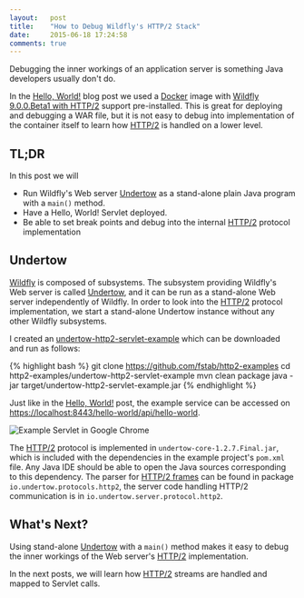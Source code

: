 ```yaml
---
layout:   post
title:    "How to Debug Wildfly's HTTP/2 Stack"
date:     2015-06-18 17:24:58
comments: true
---
```


Debugging the inner workings of an application server is something Java developers usually don't do.

In the [Hello, World!] blog post we used a [Docker] image with [Wildfly 9.0.0.Beta1 with HTTP/2](https://registry.hub.docker.com/u/fstab/wildfly-http2) support pre-installed.
This is great for deploying and debugging a WAR file, but it is not easy to debug into implementation of the container itself to learn how [HTTP/2] is handled on a lower level.

TL;DR
-----

In this post we will

  * Run Wildfly's Web server [Undertow] as a stand-alone plain Java program with a `main()` method.
  * Have a Hello, World! Servlet deployed.
  * Be able to set break points and debug into the internal [HTTP/2] protocol implementation

Undertow
--------

[Wildfly] is composed of subsystems. The subsystem providing Wildfly's Web server is called [Undertow], and it can be run as a stand-alone Web server independently of Wildfly.
In order to look into the [HTTP/2] protocol implementation, we start a stand-alone Undertow instance without any other Wildfly subsystems.

I created an [undertow-http2-servlet-example] which can be downloaded and run as follows:

{% highlight bash %}
git clone https://github.com/fstab/http2-examples
cd http2-examples/undertow-http2-servlet-example
mvn clean package
java -jar target/undertow-http2-servlet-example.jar
{% endhighlight %}

Just like in the [Hello, World!] post, the example service can be accessed on [https://localhost:8443/hello-world/api/hello-world].

![Example Servlet in Google Chrome]({{site.url}}{{site.baseurl}}/assets/2015-06-18-undertow-http2-servlet-example-in-browser.png)

The [HTTP/2] protocol is implemented in `undertow-core-1.2.7.Final.jar`, which is included with the dependencies in the example project's `pom.xml` file.
Any Java IDE should be able to open the Java sources corresponding to this dependency.
The parser for [HTTP/2 frames] can be found in package `io.undertow.protocols.http2`, the server code handling HTTP/2 communication is in `io.undertow.server.protocol.http2`.

What's Next?
------------

Using stand-alone [Undertow] with a `main()` method makes it easy to debug the
inner workings of the Web server's [HTTP/2] implementation.

In the next posts, we will learn how [HTTP/2] streams are handled and mapped to Servlet calls.

[Hello, World!]: /2015/06/07/http2-hello-world.html
[Docker]: https://www.docker.com
[Wildfly]: http://wildfly.org
[undertow-http2-servlet-example]: https://github.com/fstab/http2-examples/tree/master/undertow-http2-servlet-example
[undertow]: http://undertow.io
[https://localhost:8443/hello-world/api/hello-world]: https://localhost:8443/hello-world/api/hello-world
[HTTP/2]: https://http2.github.io
[HTTP/2 frames]: https://httpwg.github.io/specs/rfc7540.html#FrameTypes
